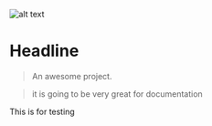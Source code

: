 
![alt text](https://d3n0h9tb65y8q.cloudfront.net/public_assets/assets/000/002/559/original/terraform.jpg)


# Headline

> An awesome project.
 
> it is going to be very great for documentation

This is for testing

